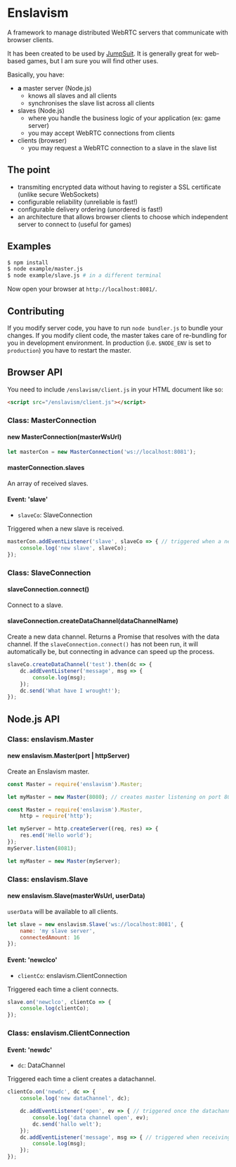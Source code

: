 # Enslavism

A framework to manage distributed WebRTC servers that communicate with browser clients.

It has been created to be used by [JumpSuit](https://github.com/KordonBleu/jumpsuit). It is generally great for web-based games, but I am sure you will find other uses.

Basically, you have:

* **a** master server (Node.js)
    * knows all slaves and all clients
    * synchronises the slave list across all clients
* slaves (Node.js)
    * where you handle the business logic of your application (ex: game server)
    * you may accept WebRTC connections from clients
* clients (browser)
    * you may request a WebRTC connection to a slave in the slave list


## The point

* transmiting encrypted data without having to register a SSL certificate (unlike secure WebSockets)
* configurable reliability (unreliable is fast!)
* configurable delivery ordering (unordered is fast!)
* an architecture that allows browser clients to choose which independent server to connect to (useful for games)


## Examples

```sh
$ npm install
$ node example/master.js
$ node example/slave.js # in a different terminal
```

Now open your browser at `http://localhost:8081/`.


## Contributing

If you modify server code, you have to run `node bundler.js` to bundle your changes.
If you modify client code, the master takes care of re-bundling for you in development environment. In production (i.e. `$NODE_ENV` is set to `production`) you have to restart the master.


## Browser API

You need to include `/enslavism/client.js` in your HTML document like so:

```HTML
<script src="/enslavism/client.js"></script>
```

### Class: MasterConnection

#### new MasterConnection(masterWsUrl)

```JavaScript
let masterCon = new MasterConnection('ws://localhost:8081');
```

#### masterConnection.slaves

An array of received slaves.

#### Event: 'slave'

* `slaveCo`: SlaveConnection

Triggered when a new slave is received.

```JavaScript
masterCon.addEventListener('slave', slaveCo => { // triggered when a new slave is received
	console.log('new slave', slaveCo);
});
```

### Class: SlaveConnection

#### slaveConnection.connect()

Connect to a slave.

#### slaveConnection.createDataChannel(dataChannelName)

Create a new data channel. Returns a Promise that resolves with the data channel.
If the `slaveConnection.connect()` has not been run, it will automatically be, but connecting in advance can speed up the process.

```JavaScript
slaveCo.createDataChannel('test').then(dc => {
	dc.addEventListener('message', msg => {
		console.log(msg);
	});
	dc.send('What have I wrought!');
});
```

## Node.js API

### Class: enslavism.Master

#### new enslavism.Master(port | httpServer)

Create an Enslavism master.

```JavaScript
const Master = require('enslavism').Master;

let myMaster = new Master(8080); // creates master listening on port 8080
```

```JavaScript
const Master = require('enslavism').Master,
	http = require('http');

let myServer = http.createServer((req, res) => {
	res.end('Hello world');
});
myServer.listen(8081);

let myMaster = new Master(myServer);
```

### Class: enslavism.Slave

#### new enslavism.Slave(masterWsUrl, userData)

`userData` will be available to all clients.

```JavaScript
let slave = new enslavism.Slave('ws://localhost:8081', {
	name: 'my slave server',
	connectedAmount: 16
});
```

#### Event: 'newclco'

* `clientCo`: enslavism.ClientConnection

Triggered each time a client connects.

```JavaScript
slave.on('newclco', clientCo => { 
	console.log(clientCo);
});
```

### Class: enslavism.ClientConnection

#### Event: 'newdc'

* `dc`: DataChannel

Triggered each time a client creates a datachannel.

```JavaScript
clientCo.on('newdc', dc => {
	console.log('new dataChannel', dc);

	dc.addEventListener('open', ev => { // triggered once the datachannel is open
		console.log('data channel open', ev);
		dc.send('hallo welt');
	});
	dc.addEventListener('message', msg => { // triggered when receiving a message from a client
		console.log(msg);
	});
});
```

